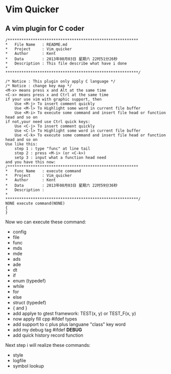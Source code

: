 Vim Quicker
==========================================================
A vim plugin for C coder
----------------------------------------------------------

	/*********************************************************
	*	File Name   : README.md
	*	Project     : Vim_quicker
	*	Author      : Kent
	*	Data        : 2013年08月03日 星期六 22时51分26秒
	*	Description : This file describe what have i done
	*	              
	**********************************************************/

	/* Notice : This plugin only apply C language */
	/* Notice : change key map */
	<M-x> means press x and Alt at the same time
	<C-x> means press x and Ctrl at the same time
	if your use vim with graphic support, then
		Use <M-j> To insert comment quickly
		Use <M-l> To Highlight some word in current file buffer
		Use <M-i> To execute some command and insert file head or function head and so on
	if not,your need use Ctrl quick keys:
		Use <C-j> To insert comment quickly
		Use <C-l> To Highlight some word in current file buffer
		Use <C-k> To execute some command and insert file head or function head and so on
	Use like this:
		step 1 : type "func" at line tail
		step 2 : press <M-i> (or <C-k>)
		setp 3 : input what a function head need
	and you have this now:
	/*********************************************************
	*	Func Name   : execute command
	*	Project     : Vim_quicker
	*	Author      : Kent
	*	Data        : 2013年08月03日 星期六 22时59分36秒
	*	Description : 
	*	              
	**********************************************************/
	NONE execute command(NONE)
	{
	}

Now wo can execute these command:
*	config
*	file
*	func
*	mds
*	mde
*	ads
*	ade
*	dt
*	if
*	enum (typedef)
*	while
*	for
*	else
*	struct (typedef)
*	{ and }
*	add applye to gtest framework: TEST(x, y) or TEST_F(x, y)
*	now apply fill cpp #ifdef types
*	add support to c plus plus languane "class" key word
*	add my debug tag #ifdef __DEBUG__
*	add quick history record function

Next step i will realize these commands:
*	style
*	logfile
*	symbol lookup
